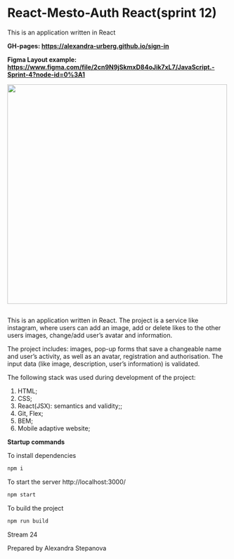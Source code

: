 
# React-Mesto-Auth React(sprint 12)

This is an application written in React

**GH-pages: https://alexandra-urberg.github.io/sign-in**

**Figma Layout example: https://www.figma.com/file/2cn9N9jSkmxD84oJik7xL7/JavaScript.-Sprint-4?node-id=0%3A1**

<code><img height="500" src="https://github.com/alexandra-stepanova/react-mesto-auth/blob/main/public/mesto.gif"></code>

##

This is an application written in React. The project is a service like instagram, where users can add an image, add or delete likes to the other users images, change/add user’s avatar and information. 

The project includes: images, pop-up forms that save a changeable name and user’s activity, as well as an avatar, registration and authorisation. The input data (like image, description, user’s information) is validated.

The following stack was used during development of the project:
1. HTML;
2. CSS;
3. React(JSX): semantics and validity;;
4. Git, Flex;
5. BEM;
6. Mobile adaptive website;

**Startup commands**

 To install dependencies
```sh
npm i
```

To start the server http://localhost:3000/
```sh
npm start
```

To build the project
```sh
npm run build
```

Stream 24 

Prepared by Alexandra Stepanova 
